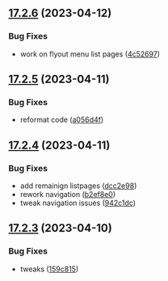 ## [17.2.6](https://github.com/phandcock/GrampsView/compare/v17.2.5...v17.2.6) (2023-04-12)


### Bug Fixes

* work on flyout menu list pages ([4c52697](https://github.com/phandcock/GrampsView/commit/4c52697384e2859a4304e73d25a86883881a0fda))



## [17.2.5](https://github.com/phandcock/GrampsView/compare/v17.2.4...v17.2.5) (2023-04-11)


### Bug Fixes

* reformat code ([a056d4f](https://github.com/phandcock/GrampsView/commit/a056d4fdc232bd20e1f3885537a6805257e7a808))



## [17.2.4](https://github.com/phandcock/GrampsView/compare/v17.2.3...v17.2.4) (2023-04-11)


### Bug Fixes

* add remainign listpages ([dcc2e98](https://github.com/phandcock/GrampsView/commit/dcc2e9828995ce1f413c84f670ee4ab8526bea91))
* rework navigation ([b2ef8e0](https://github.com/phandcock/GrampsView/commit/b2ef8e04bdeee26936c3cb07b7f24dde472e21d5))
* tweak navigation issues ([942c1dc](https://github.com/phandcock/GrampsView/commit/942c1dcd73963fa5785430570587eaebebc05ec0))



## [17.2.3](https://github.com/phandcock/GrampsView/compare/v17.2.2...v17.2.3) (2023-04-10)


### Bug Fixes

* tweaks ([159c815](https://github.com/phandcock/GrampsView/commit/159c8154f88ac1c20abbdabe31522e1d3fd58068))



